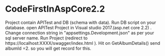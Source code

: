 # CodeFirstInAspCore2.2
Project contain APITest and DB (schema with data).
Run DB script on your database.
open APITest Project in Visual studio 2017.(asp.net core 2.2) .
Change connection string in "appsettings.Development.json" as per your sql server name.
Run Project (redirect to https://localhost:XXXX/swagger/index.html ).
 Hit on GetAlbumDetails() send albumId =2. so you will get record for this.
